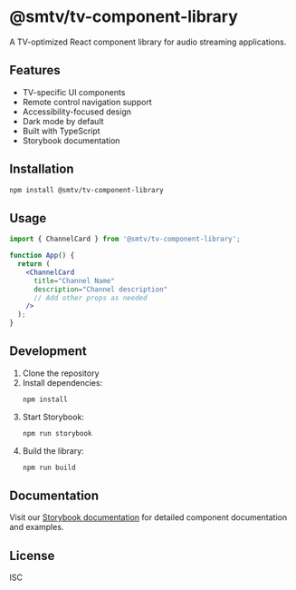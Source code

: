 # @smtv/tv-component-library

A TV-optimized React component library for audio streaming applications.

## Features

- TV-specific UI components
- Remote control navigation support
- Accessibility-focused design
- Dark mode by default
- Built with TypeScript
- Storybook documentation

## Installation

```bash
npm install @smtv/tv-component-library
```

## Usage

```jsx
import { ChannelCard } from '@smtv/tv-component-library';

function App() {
  return (
    <ChannelCard
      title="Channel Name"
      description="Channel description"
      // Add other props as needed
    />
  );
}
```

## Development

1. Clone the repository
2. Install dependencies:
   ```bash
   npm install
   ```
3. Start Storybook:
   ```bash
   npm run storybook
   ```
4. Build the library:
   ```bash
   npm run build
   ```

## Documentation

Visit our [Storybook documentation](https://smtv.github.io/tv-component-library) for detailed component documentation and examples.

## License

ISC 